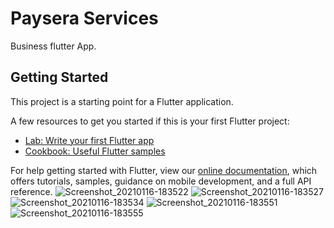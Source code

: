 # Paysera Services

Business flutter App.

## Getting Started

This project is a starting point for a Flutter application.

A few resources to get you started if this is your first Flutter project:

- [Lab: Write your first Flutter app](https://flutter.dev/docs/get-started/codelab)
- [Cookbook: Useful Flutter samples](https://flutter.dev/docs/cookbook)

For help getting started with Flutter, view our
[online documentation](https://flutter.dev/docs), which offers tutorials,
samples, guidance on mobile development, and a full API reference.
![Screenshot_20210116-183522](https://user-images.githubusercontent.com/77512434/121760690-fb93e680-cb23-11eb-9a2f-0d993b63c7a4.jpg)
![Screenshot_20210116-183527](https://user-images.githubusercontent.com/77512434/121760693-fcc51380-cb23-11eb-97af-513177234725.jpg)
![Screenshot_20210116-183534](https://user-images.githubusercontent.com/77512434/121760695-fdf64080-cb23-11eb-9149-b2e57c49514f.jpg)
![Screenshot_20210116-183551](https://user-images.githubusercontent.com/77512434/121760698-ffc00400-cb23-11eb-94b6-80e421bb950e.jpg)
![Screenshot_20210116-183555](https://user-images.githubusercontent.com/77512434/121760700-02225e00-cb24-11eb-85bb-eac4be480030.jpg)
